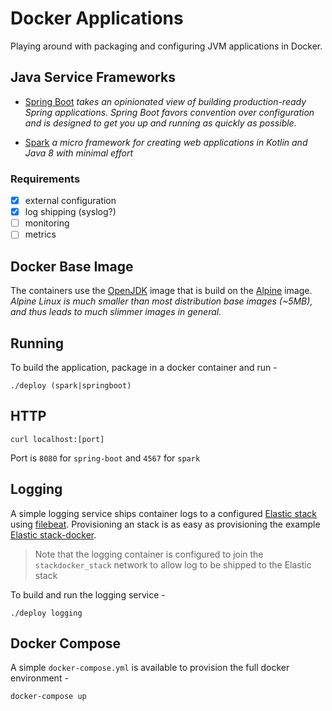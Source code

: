 # Docker Applications

Playing around with packaging and configuring JVM applications in Docker.

## Java Service Frameworks

- [Spring Boot](https://projects.spring.io/spring-boot/) _takes an opinionated view of building production-ready Spring applications. Spring Boot favors convention over configuration and is designed to get you up and running as quickly as possible._

- [Spark](http://sparkjava.com/) _a micro framework for creating web applications in Kotlin and Java 8 with minimal effort_

### Requirements

- [x] external configuration
- [x] log shipping (syslog?)
- [ ] monitoring
- [ ] metrics

## Docker Base Image

The containers use the [OpenJDK](https://hub.docker.com/\_/openjdk/) image that is build on the [Alpine](https://hub.docker.com/\_/alpine/) image. _Alpine Linux is much smaller than most distribution base images (~5MB), and thus leads to much slimmer images in general._

## Running

To build the application, package in a docker container and run -

```console
./deploy (spark|springboot)
```

## HTTP

```console
curl localhost:[port]
```

Port is `8080` for `spring-boot` and `4567` for `spark`

## Logging

A simple logging service ships container logs to a configured [Elastic stack](https://www.elastic.co/) using [filebeat](https://www.elastic.co/products/beats/filebeat). Provisioning an stack is as easy as provisioning the example [Elastic stack-docker](https://github.com/elastic/stack-docker).

> Note that the logging container is configured to join the `stackdocker_stack`
> network to allow log to be shipped to the Elastic stack

To build and run the logging service -

```console
./deploy logging
```

## Docker Compose

A simple `docker-compose.yml` is available to provision the full docker environment -

```console
docker-compose up
```
